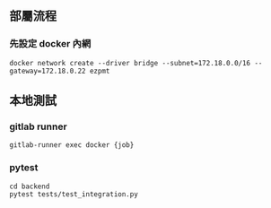 ## 部屬流程
### 先設定 docker 內網
```
docker network create --driver bridge --subnet=172.18.0.0/16 --gateway=172.18.0.22 ezpmt
```

## 本地測試
### gitlab runner
```
gitlab-runner exec docker {job}
```
### pytest
```
cd backend
pytest tests/test_integration.py
```